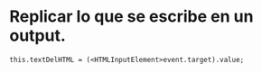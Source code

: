 # Replicar lo que se escribe en un output.

```typoscript
this.textDelHTML = (<HTMLInputElement>event.target).value;
```
